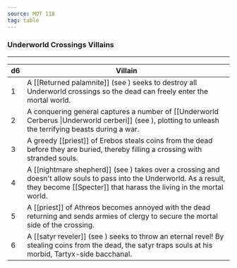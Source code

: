 ```yaml
---
source: MOT 118
tag: table
---
```


### Underworld Crossings Villains
---
|d6|Villain|
|----|------------|
|1|A [[Returned palamnite]] (see ) seeks to destroy all Underworld crossings so the dead can freely enter the mortal world.|
|2|A conquering general captures a number of [[Underworld Cerberus \|Underworld cerberi]] (see ), plotting to unleash the terrifying beasts during a war.|
|3|A greedy [[priest]] of Erebos steals coins from the dead before they are buried, thereby filling a crossing with stranded souls.|
|4|A [[nightmare shepherd]] (see ) takes over a crossing and doesn't allow souls to pass into the Underworld. As a result, they become [[Specter]] that harass the living in the mortal world.|
|5|A [[priest]] of Athreos becomes annoyed with the dead returning and sends armies of clergy to secure the mortal side of the crossing.|
|6|A [[satyr reveler]] (see ) seeks to throw an eternal revel! By stealing coins from the dead, the satyr traps souls at his morbid, Tartyx-side bacchanal.|
